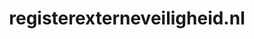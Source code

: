 ---
layout: post
title:  "registerexterneveiligheid.nl"
internal_url:  "/dutchgov/registerexterneveiligheid.nl.html"
subdomains_count: 2
all_subdomains_count: 2
urls_count: 2
ssl_rank: 0
http_rank: 55
url_link: /data/registerexterneveiligheid.nl/urls.txt
all_subdomains_link: /data/registerexterneveiligheid.nl/all_subdomains.txt
subdomains_link: /data/registerexterneveiligheid.nl/subdomains.txt
categories: dutchgov
---